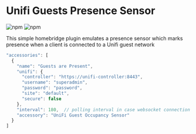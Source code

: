 # Unifi Guests Presence Sensor

![npm](https://img.shields.io/npm/dt/homebridge-unifi-guest-occupancy-sensor) ![npm](https://img.shields.io/npm/v/homebridge-unifi-guest-occupancy-sensor)

This simple homebridge plugin emulates a presence sensor which marks presence when a client is connected to a Unifi guest network

```javascript
"accessories": [
  {
    "name": "Guests are Present",
    "unifi": {
      "controller": "https://unifi-controller:8443",
      "username": "superadmin",
      "password": "password",
      "site": "default",
      "secure": false
    },
    "interval": 180,  // polling interval in case websocket connection is lost
    "accessory": "UniFi Guest Occupancy Sensor"
  }
]
```


